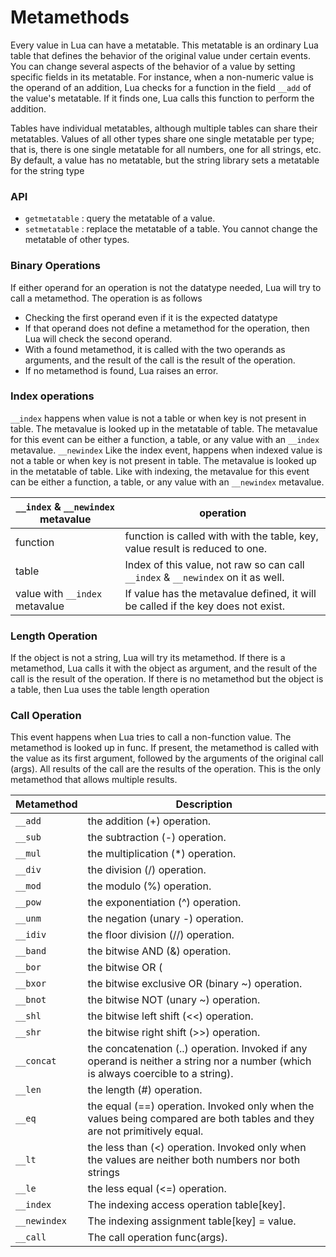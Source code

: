  # Metamethods
Every value in Lua can have a metatable. This metatable is an ordinary Lua table
that defines the behavior of the original value under certain events. You can
change several aspects of the behavior of a value by setting specific fields
in its metatable. For instance, when a non-numeric value is the operand of an
addition, Lua checks for a function in the field `__add` of the value's metatable.
If it finds one, Lua calls this function to perform the addition.

Tables have individual metatables, although multiple tables can share their metatables.
Values of all other types share one single metatable per type; that is, there is
one single metatable for all numbers, one for all strings, etc. By default, a
value has no metatable, but the string library sets a metatable for the string type

### API
- `getmetatable` : query the metatable of a value.
- `setmetatable` : replace the metatable of a table. You cannot change the metatable of other types.

### Binary Operations
If either operand for an operation is not the datatype needed, Lua will try to
call a metamethod.  The operation is as follows
- Checking the first operand even if it is the expected datatype
- If that operand does not define a metamethod for the operation, then Lua will check the second operand.
- With a found metamethod, it is called with the two operands as arguments,
  and the result of the call is the result of the operation.
- If no metamethod is found, Lua raises an error.

### Index operations
`__index` happens when value is not a table or when key is not present in table.
The metavalue is looked up in the metatable of table. The metavalue for this event
can be either a function, a table, or any value with an `__index` metavalue.
`__newindex` Like the index event, happens when indexed value is not a table or
when key is not present in table. The metavalue is looked up in the metatable
of table. Like with indexing, the metavalue for this event can be either a function,
a table, or any value with an `__newindex` metavalue.

| `__index` & `__newindex` metavalue | operation |
|------------------------------------|-----------|
| function                           | function is called with with the table, key, value result is reduced to one.
| table                              | Index of this value, not raw so can call `__index` & `__newindex` on it as well.
| value with `__index` metavalue     | If value has the metavalue defined, it will be called if the key does not exist.

### Length Operation
 If the object is not a string, Lua will try its metamethod. If there is a metamethod,
 Lua calls it with the object as argument, and the result of the call is the
 result of the operation. If there is no metamethod but the object is a table,
 then Lua uses the table length operation

 ### Call Operation
 This event happens when Lua tries to call a non-function value. The metamethod
 is looked up in func. If present, the metamethod is called with the value as its first
 argument, followed by the arguments of the original call (args). All results of
 the call are the results of the operation. This is the only metamethod that allows
 multiple results.

| Metamethod | Description                                                     |
|------------|-----------------------------------------------------------------|
| `__add`    | the addition (+) operation.
| `__sub`    | the subtraction (-) operation.
| `__mul`    | the multiplication (\*) operation.
| `__div`    | the division (/) operation.
| `__mod`    | the modulo (%) operation.
| `__pow`    | the exponentiation (^) operation.
| `__unm`    | the negation (unary -) operation.
| `__idiv`   | the floor division (//) operation.
| `__band`   | the bitwise AND (&) operation.
| `__bor`    | the bitwise OR (|) operation.
| `__bxor`   | the bitwise exclusive OR (binary ~) operation.
| `__bnot`   | the bitwise NOT (unary ~) operation.
| `__shl`    | the bitwise left shift (<<) operation.
| `__shr`    | the bitwise right shift (>>) operation.
| `__concat` | the concatenation (..) operation. Invoked if any operand is neither a string nor a number (which is always coercible to a string).
| `__len`    | the length (#) operation.
| `__eq`     | the equal (==) operation. Invoked only when the values being compared are both tables and they are not primitively equal.
| `__lt`     | the less than (<) operation. Invoked only when the values are neither both numbers nor both strings
| `__le`     | the less equal (<=) operation.
| `__index`  | The indexing access operation table[key].
|`__newindex`| The indexing assignment table[key] = value.
| `__call`   | The call operation func(args).
